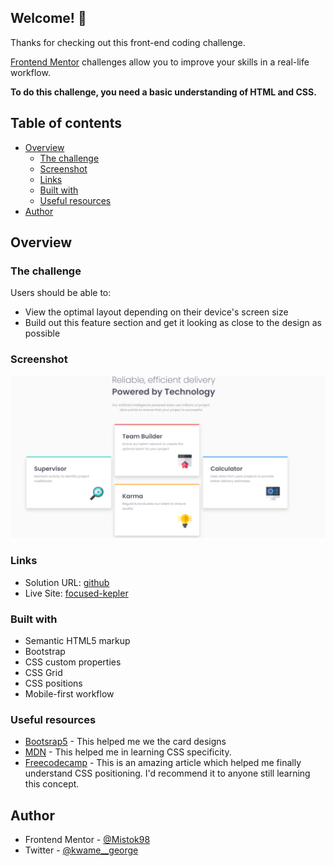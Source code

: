 
## Welcome! 👋

Thanks for checking out this front-end coding challenge.

[Frontend Mentor](https://www.frontendmentor.io) challenges allow you to improve your skills in a real-life workflow.

**To do this challenge, you need a basic understanding of HTML and CSS.**


## Table of contents

- [Overview](#overview)
  - [The challenge](#the-challenge)
  - [Screenshot](#screenshot)
  - [Links](#links)
  - [Built with](#built-with)
  - [Useful resources](#useful-resources)
- [Author](#author)



## Overview

### The challenge

Users should be able to:

- View the optimal layout depending on their device's screen size
- Build out this feature section and get it looking as close to the design as possible

### Screenshot
![](./design/four-cad-ss.png)
### Links

- Solution URL: [github](https://github.com/Mistok98/four-card-feature-challenge)
- Live Site: [focused-kepler](https://focused-kepler-8a0ddd.netlify.app/)

### Built with

- Semantic HTML5 markup
- Bootstrap
- CSS custom properties
- CSS Grid
- CSS positions
- Mobile-first workflow


### Useful resources
- [Bootsrap5](https://getbootstrap.com/docs/5.0/getting-started/introduction/) - This helped me we the card designs
- [MDN](https://developer.mozilla.org/) - This helped me in learning CSS specificity.
- [Freecodecamp](https://www.freecodecamp.org/news/css-positioning-position-absolute-and-relative/) - This is an amazing article which helped me finally understand CSS positioning. I'd recommend it to anyone still learning this concept.


## Author
- Frontend Mentor - [@Mistok98](https://www.frontendmentor.io/profile/Mistok98)
- Twitter - [@kwame__george](https://www.twitter.com/kwame__george)
